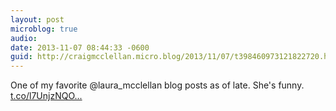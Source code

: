 ```yaml
---
layout: post
microblog: true
audio: 
date: 2013-11-07 08:44:33 -0600
guid: http://craigmcclellan.micro.blog/2013/11/07/t398460973121822720.html
---
```

One of my favorite @laura_mcclellan blog posts as of late. She's funny.  [t.co/l7UnjzNQO...](http://t.co/l7UnjzNQOa)
